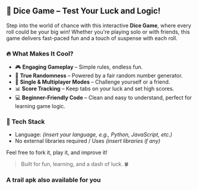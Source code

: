 ## 🎲 Dice Game – Test Your Luck and Logic!

Step into the world of chance with this interactive **Dice Game**, where every roll could be your big win! Whether you're playing solo or with friends, this game delivers fast-paced fun and a touch of suspense with each roll.

### 🔥 What Makes It Cool?
- 🎮 **Engaging Gameplay** – Simple rules, endless fun.
- 🎲 **True Randomness** – Powered by a fair random number generator.
- 👥 **Single & Multiplayer Modes** – Challenge yourself or a friend.
- 📊 **Score Tracking** – Keep tabs on your luck and set high scores.
- 💻 **Beginner-Friendly Code** – Clean and easy to understand, perfect for learning game logic.

### 🚀 Tech Stack
- Language: *(insert your language, e.g., Python, JavaScript, etc.)*  
- No external libraries required / Uses *(insert libraries if any)*



Feel free to fork it, play it, and improve it!

> Built for fun, learning, and a dash of luck. 🍀
### A trail apk also available for you 

